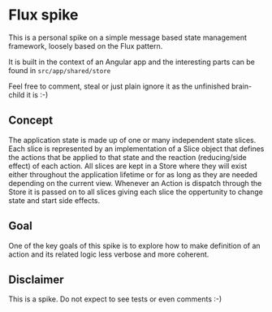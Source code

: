 # Flux spike
This is a personal spike on a simple message based state management framework, loosely based on the Flux pattern.

It is built in the context of an Angular app and the interesting parts can be found in `src/app/shared/store`

Feel free to comment, steal or just plain ignore it as the unfinished brain-child it is :-)

## Concept
The application state is made up of one or many independent state slices. Each slice is represented by an implementation of a Slice object that defines
the actions that be applied to that state and the reaction (reducing/side effect) of each action. All slices are kept in a Store where they will exist
either throughout the application lifetime or for as long as they are needed depending on the current view. Whenever an Action is dispatch through the Store
it is passed on to all slices giving each slice the oppertunity to change state and start side effects.

## Goal
One of the key goals of this spike is to explore how to make definition of an action and its related logic less verbose and more coherent.

## Disclaimer
This is a spike. Do not expect to see tests or even comments :-)
